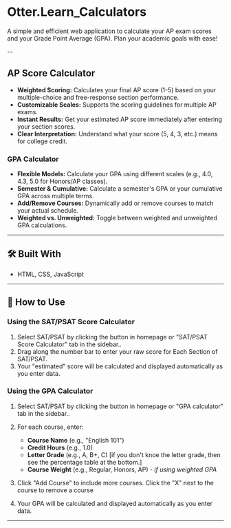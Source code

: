 # Otter.Learn_Calculators

A simple and efficient web application to calculate your AP exam scores and your Grade Point Average (GPA). Plan your academic goals with ease!


--
## AP Score Calculator
*   **Weighted Scoring:** Calculates your final AP score (1-5) based on your multiple-choice and free-response section performance.
*   **Customizable Scales:** Supports the scoring guidelines for multiple AP exams.
*   **Instant Results:** Get your estimated AP score immediately after entering your section scores.
*   **Clear Interpretation:** Understand what your score (5, 4, 3, etc.) means for college credit.

### GPA Calculator
*   **Flexible Models:** Calculate your GPA using different scales (e.g., 4.0, 4.3, 5.0 for Honors/AP classes).
*   **Semester & Cumulative:** Calculate a semester's GPA or your cumulative GPA across multiple terms.
*   **Add/Remove Courses:** Dynamically add or remove courses to match your actual schedule.
*   **Weighted vs. Unweighted:** Toggle between weighted and unweighted GPA calculations.

---

## 🛠️ Built With

*   HTML, CSS, JavaScript
---

## 📖 How to Use

### Using the SAT/PSAT Score Calculator
1.  Select SAT/PSAT by clicking the button in homepage or "SAT/PSAT Score Calculator" tab in the sidebar..
2.  Drag along the number bar to enter your raw score for Each Section of SAT/PSAT.
3.  Your "estimated" score will be calculated and displayed automatically as you enter data.

### Using the GPA Calculator
1.  Select SAT/PSAT by clicking the button in homepage or "GPA calculator" tab in the sidebar..
2.  For each course, enter:
    *   **Course Name** (e.g., "English 101")
    *   **Credit Hours** (e.g., 1.0)
    *   **Letter Grade** (e.g., A, B+, C) [if you don't knoe the letter grade, then see the percentage table at the bottom.]
    *   **Course Weight** (e.g., Regular, Honors, AP) - *if using weighted GPA*

3.  Click "Add Course" to include more courses. Click the "X" next to the course to remove a course
4.  Your GPA will be calculated and displayed automatically as you enter data.
---